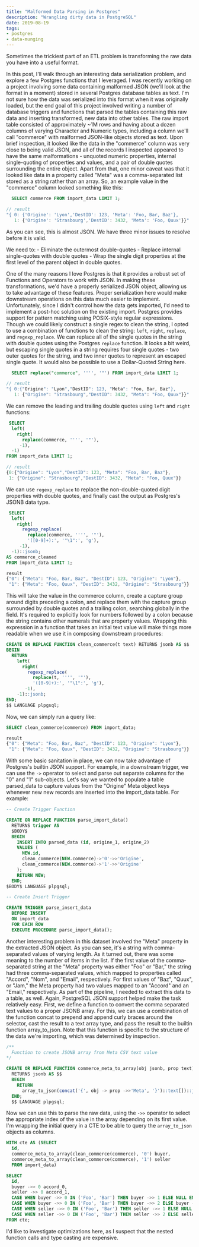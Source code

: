 ```yaml
---
title: "Malformed Data Parsing in Postgres"
description: "Wrangling dirty data in PostgreSQL"
date: 2019-08-19
tags:
- postgres
- data-munging
---
```


Sometimes the trickiest part of an ETL problem is transforming the raw data you have into a useful format. 

In this post, I'll walk through an interesting data serialization problem, and explore a few Postgres functions that I leveraged. 
I was recently working on a project involving some data containing malformed JSON (we'll look at the format in a moment) 
stored in several Postgres database tables as text. I'm not sure how the data was serialized into this format when 
it was originally loaded, but the end goal of this project involved writing a number of database triggers and functions 
that parsed the tables containing this raw data and inserting transformed, new data into other tables. The raw import 
table consisted of approximately ~1M rows and having about a dozen columns of varying Character and Numeric types, 
including a column we'll call "commerce" with malformed JSON-like objects stored as text. Upon brief inspection, it 
looked like the data in the "commerce" column was very close to being valid JSON, and all of the records I inspected 
appeared to have the same malformations - unquoted numeric properties, internal single-quoting of properties and values, 
and a pair of double quotes surrounding the entire object. Apart from that, one minor caveat was that it looked like 
data in a property called "Meta" was a comma-separated list stored as a string rather than an array. So, an example value 
in the "commerce" column looked something like this:

```sql
  SELECT commerce FROM import_data LIMIT 1;
```
```js
// result
"{ 0: {'Origine': 'Lyon','DestID': 123, 'Meta': 'Foo, Bar, Baz'},
   1: {'Origine': 'Strasbourg','DestID': 3432, 'Meta': 'Foo, Quux'}}"
```

As you can see, this is almost JSON. 
We have three minor issues to resolve before it is valid. 

We need to: 
    - Eliminate the outermost double-quotes 
    - Replace internal single-quotes with double quotes 
    - Wrap the single digit properties at the first level of the parent object in double quotes. 
    
One of the many reasons I love Postgres is that it provides a robust set of Functions and Operators to work with JSON. 
In making these transformations, we'd have a properly serialized JSON object, allowing us to take advantage of these features. 
Proper serialization here would make downstream operations on this data much easier to implement. Unfortunately, since 
I didn't control how the data gets imported, I'd need to implement a post-hoc solution on the existing import. Postgres 
provides support for pattern matching using POSIX-style regular expressions. Though we could likely construct a single 
regex to clean the string, I opted to use a combination of functions to clean the string: `left`, `right`, `replace`, 
and `regexp_replace`. We can replace all of the single quotes in the string with double quotes using the Postgres 
`replace` function. It looks a bit weird, but escaping single quotes in a string requires four single quotes - two outer 
quotes for the string, and two inner quotes to represent an escaped single quote. It would also be possible to use a 
Dollar-Quoted String here.

```sql
  SELECT replace("commerce", '''', '"') FROM import_data LIMIT 1;
```

```js
// result
"{ 0:{"Origine": "Lyon","DestID": 123, "Meta": "Foo, Bar, Baz"},
   1: {"Origine": "Strasbourg","DestID": 3432, "Meta": "Foo, Quux"}}"
```

We can remove the leading and trailing double quotes using `left` and `right` functions:

```sql
 SELECT
  left(
    right(
      replace(commerce, '''', '"'),
     -1),
  -1)
FROM import_data LIMIT 1;
```

```js
// result
{0:{"Origine": "Lyon","DestID": 123, "Meta": "Foo, Bar, Baz"},
 1: {"Origine": "Strasbourg","DestID": 3432, "Meta": "Foo, Quux"}} 
```
We can use `regexp_replace` to replace the non-double-quoted digit properties with double quotes, and finally cast the 
output as Postgres's JSONB data type.

```sql
 SELECT
  left(
    right(
      regexp_replace(
        replace(commerce, '''', '"'),
        '([0-9]+):', '"\1":', 'g'),
     -1),
  -1)::jsonb;
AS commerce_cleaned
FROM import_data LIMIT 1;
```

```js
result
{"0": {"Meta": "Foo, Bar, Baz", "DestID": 123, "Origine": "Lyon"}, 
 "1": {"Meta": "Foo, Quux", "DestID": 3432, "Origine": "Strasbourg"}} 
```

This will take the value in the commerce column, create a capture group around digits preceding a colon, and replace 
them with the capture group surrounded by double quotes and a trailing colon, searching globally in the field. It's 
required to explicitly look for numbers followed by a colon because the string contains other numerals that are property 
values. Wrapping this expression in a function that takes an initial text value will make things more readable when we 
use it in composing downstream procedures:


```sql
CREATE OR REPLACE FUNCTION clean_commerce(t text) RETURNS jsonb AS $$
BEGIN
  RETURN
    left(
      right(
        regexp_replace(
          replace(t, '''', '"'),
          '([0-9]+):', '"\1":', 'g'),
       -1),
    -1)::jsonb;
END;
$$ LANGUAGE plpgsql; 
```

Now, we can simply run a query like:

```sql
SELECT clean_commerce(commerce) FROM import_data;
```

```js
result
{"0": {"Meta": "Foo, Bar, Baz", "DestID": 123, "Origine": "Lyon"}, 
 "1": {"Meta": "Foo, Quux", "DestID": 3432, "Origine": "Strasbourg"}} 
```

With some basic sanitation in place, we can now take advantage of Postgres's builtin JSON support. For example, in a 
downstream trigger, we can use the `->` operator to select and parse out separate columns for the "0" and "1" sub-objects. 
Let's say we wanted to populate a table parsed_data to capture values from the "Origine" Meta object keys whenever new 
new records are inserted into the import_data table. For example:

```sql
-- Create Trigger Function

CREATE OR REPLACE FUNCTION parse_import_data()
  RETURNS trigger AS
  $BODY$
  BEGIN
    INSERT INTO parsed_data (id, origine_1, origine_2)
    VALUES (
      NEW.id,
      clean_commerce(NEW.commerce)->'0'->>'Origine',
      clean_commerce(NEW.commerce)->'1'->>'Origine'
    );
    RETURN NEW;
  END;
$BODY$ LANGUAGE plpgsql; 

-- Create Insert Trigger

CREATE TRIGGER parse_insert_data
  BEFORE INSERT
  ON import_data
  FOR EACH ROW
  EXECUTE PROCEDURE parse_import_data(); 
```
Another interesting problem in this dataset involved the "Meta" property in the extracted JSON object. As you can see,
 it's a string with comma-separated values of varying length. As it turned out, there was some meaning to the number of 
 items in the list. If the first value of the comma-separated string at the "Meta" property was either "Foo" or "Bar," 
 the string had three comma-separated values, which mapped to properties called "Accord", "Nom", and "Email", respectively. 
 For first values of "Baz", "Quux", or "Jam," the Meta property had two values mapped to an "Accord" and an "Email," 
 respectively. As part of the pipeline, I needed to extract this data to a table, as well. Again, PostgreSQL JSON support 
 helped make the task relatively easy. First, we define a function to convert the comma separated text values to a proper 
 JSONB array. For this, we can use a combination of the function concat to prepend and append curly braces around the 
 selector, cast the result to a text array type, and pass the result to the builtin function array_to_json. Note that 
 this function is specific to the structure of the data we're importing, which was determined by inspection.

```sql
/**
  Function to create JSONB array from Meta CSV text value
*/

CREATE OR REPLACE FUNCTION commerce_meta_to_array(obj jsonb, prop text)
  RETURNS jsonb AS $$
  BEGIN
    RETURN
      array_to_json(concat('{', obj -> prop ->>'Meta', '}')::text[])::jsonb;
  END;
  $$ LANGUAGE plpgsql; 
```

Now we can use this to parse the raw data, using the `->>` operator to select the appropriate index of the value in the 
array depending on its first value. I'm wrapping the initial query in a CTE to be able to query the `array_to_json` objects 
as columns.

```sql
WITH cte AS (SELECT
  id,
  commerce_meta_to_array(clean_commerce(commerce), '0') buyer,
  commerce_meta_to_array(clean_commerce(commerce), '1') seller
  FROM import_data)

SELECT
  id,
  buyer ->> 0 accord_0,
  seller ->> 0 accord_1,
  CASE WHEN buyer ->> 0 IN ('Foo', 'Bar') THEN buyer ->> 1 ELSE NULL END nom_0,
  CASE WHEN buyer ->> 0 IN ('Foo', 'Bar') THEN buyer ->> 2 ELSE buyer ->> 1 END email_0,
  CASE WHEN seller ->> 0 IN ('Foo', 'Bar') THEN seller ->> 1 ELSE NULL END nom_1,
  CASE WHEN seller ->> 0 IN ('Foo', 'Bar') THEN seller ->> 2 ELSE seller ->> 1 END email_1
FROM cte; 
```

I'd like to investigate optimizations here, as I suspect that the nested function calls and type casting are expensive. 
